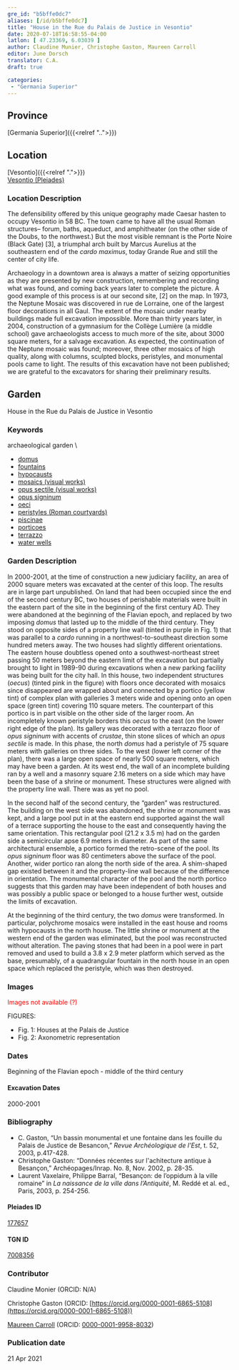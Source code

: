 ```yaml
---
gre_id: "b5bffe0dc7"
aliases: [/id/b5bffe0dc7]
title: "House in the Rue du Palais de Justice in Vesontio"
date: 2020-07-18T16:58:55-04:00
latlon: [ 47.23369, 6.03039 ]
author: Claudine Munier, Christophe Gaston, Maureen Carroll
editor: June Dorsch
translator: C.A.
draft: true

categories:
 - "Germania Superior"
---
```


## Province

[Germania Superior]({{<relref "..">}})  

<!--### Province Description-->

<!-- DESCRIPTION -->


## Location

[Vesontio]({{<relref ".">}}) \
[Vesontio (Pleiades)](https://pleiades.stoa.org/places/177657)

### Location Description

The defensibility offered by this unique geography made Caesar hasten to occupy Vesontio in 58 BC. The town came to have all the usual Roman structures– forum, baths, aqueduct, and amphitheater (on the other side of the Doubs, to the northwest.) But the most visible remnant is the Porte Noire (Black Gate) [3], a triumphal arch built by Marcus Aurelius at the southeastern end of the *cardo maximus*, today Grande Rue and still the center of city life.

Archaeology in a downtown area is always a matter of seizing opportunities as they are presented by new construction, remembering and recording what was found, and coming back years later to complete the picture. A good example of this process is at our second site, [2] on the map. In 1973, the Neptune Mosaic was discovered in rue de Lorraine, one of the largest floor decorations in all Gaul. The extent of the mosaic under nearby buildings made full excavation impossible. More than thirty years later, in 2004, construction of a gymnasium for the Collège Lumière (a middle school) gave archaeologists access to much more of the site, about 3000 square meters, for a salvage excavation. As expected, the continuation of the Neptune mosaic was found; moreover, three other mosaics of high quality, along with columns, sculpted blocks, peristyles, and monumental pools came to light. The results of this excavation have not been published; we are grateful to the excavators for sharing their preliminary results.

<!--## Sublocation-->

<!--
[AREA WITHIN LOCATION, LIKE “PALATINE HILL”](GEOREFERENCE LINK)
A sublocation is any area larger than an individual garden, but located within a location. I would always try to include a link to a controlled vocabulary here if possible. This ID may well be different from the Garden ID, e.g., Pompeii versus a Garden in one of the houses which has its own Pleiades ID.
-->

<!--### Sublocation Description-->

<!-- DESCRIPTION -->

## Garden

House in the Rue du Palais de Justice in Vesontio

### Keywords

archaeological garden \

- [domus](http://vocab.getty.edu/page/aat/300005506)
- [fountains](http://vocab.getty.edu/page/aat/300006179)
- [hypocausts](http://vocab.getty.edu/page/aat/300004277)
- [mosaics (visual works)](http://vocab.getty.edu/page/aat/300015342)
- [opus sectile (visual works)](http://vocab.getty.edu/page/aat/300254462)
- [opus signinum](http://vocab.getty.edu/page/aat/300379969)
- [oeci](http://vocab.getty.edu/page/aat/300080791)
- [peristyles (Roman courtyards)](http://vocab.getty.edu/page/aat/300004029)
- [piscinae]( http://vocab.getty.edu/page/aat/300375619)
- [porticoes](http://vocab.getty.edu/page/aat/300004145)
- [terrazzo](http://vocab.getty.edu/page/aat/300011696)
- [water wells](http://vocab.getty.edu/page/aat/300152327)

### Garden Description

In 2000-2001, at the time of construction a new judiciary facility, an area of 2000 square meters was excavated at the center of this loop. The results are in large part unpublished. On land that had been occupied since the end of the second century BC, two houses of perishable materials were built in the eastern part of the site in the beginning of the first century AD. They were abandoned at the beginning of the Flavian epoch, and replaced by two imposing *domus* that lasted up to the middle of the third century. They stood on opposite sides of a property line wall (tinted in purple in Fig. 1) that was parallel to a *cardo* running in a northwest-to-southeast direction some hundred meters away. The two houses had slightly different orientations. The eastern house doubtless opened onto a southwest-northeast street passing 50 meters beyond the eastern limit of the excavation but partially brought to light in 1989-90 during excavations when a new parking facility was being built for the city hall. In this house, two independent structures (*oecus*) (tinted pink in the figure) with floors once decorated with mosaics since disappeared are wrapped about and connected by a portico (yellow tint) of complex plan with galleries 3 meters wide and opening onto an open space (green tint) covering 110 square meters. The counterpart of this portico is in part visible on the other side of the larger room. An incompletely known peristyle borders this *oecus* to the east (on the lower right edge of the plan). Its gallery was decorated with a terrazzo floor of *opus signinum* with accents of *crustae*, thin stone slices of which an *opus sectile* is made. In this phase, the north *domus* had a peristyle of 75 square meters with galleries on three sides. To the west (lower left corner of the plan), there was a large open space of nearly 500 square meters, which may have been a garden. At its west end, the wall of an incomplete building ran by a well and a masonry square 2.16 meters on a side which may have been the base of a shrine or monument. These structures were aligned with the property line wall. There was as yet no pool.

In the second half of the second century, the “garden” was restructured. The building on the west side was abandoned, the shrine or monument was kept, and a large pool put in at the eastern end supported against the wall of a terrace supporting the house to the east and consequently having the same orientation. This rectangular pool (21.2 x 3.5 m) had on the garden side a semicircular apse 6.9 meters in diameter. As part of the same architectural ensemble, a portico formed the retro-scene of the pool. Its *opus signinum* floor was 80 centimeters above the surface of the pool. Another, wider portico ran along the north side of the area. A shim-shaped gap existed between it and the property-line wall because of the difference in orientation. The monumental character of the pool and the north portico suggests that this garden may have been independent of both houses and was possibly a public space or belonged to a house further west, outside the limits of excavation.

At the beginning of the third century, the two *domus* were transformed. In particular, polychrome mosaics were installed in the east house and rooms with hypocausts in the north house. The little shrine or monument at the western end of the garden was eliminated, but the pool was reconstructed without alteration. The paving stones that had been in a pool were in part removed and used to build a 3.8 x 2.9 meter platform which served as the base, presumably, of a quadrangular fountain in the north house in an open space which replaced the peristyle, which was then destroyed.

<!--### Maps-->

<!--
{{< image src="image_name.ext" alt="alt_text" title="CAPTION" >}}
-->

<!--### Plans-->

<!--
{{< figure src="IMG_URL" alt="ALT_TEXT" title="CAPTION" >}}
-->

### Images

<span style="color:red"> Images not available (?) </span>

FIGURES:
- Fig. 1: Houses at the Palais de Justice
- Fig. 2: Axonometric representation

### Dates

Beginning of the Flavian epoch - middle of the third century

#### Excavation Dates

2000-2001

### Bibliography

* C. Gaston, “Un bassin monumental et une fontaine dans les fouille du Palais de Justice de Besancon,” *Revue Archéologique de l'Est*, t. 52, 2003, p.417-428.
* Christophe Gaston: “Données récentes sur l'achitecture antique à Besançon,” Archéopages/Inrap. No. 8, Nov. 2002, p. 28-35.
* Laurent Vaxelaire, Philippe Barral, “Besançon: de l’oppidum à la ville romaine” in *La naissance de la ville dans l’Antiquité*, M. Reddé et al. ed., Paris, 2003, p. 254-256.

<!--#### Periodo ID-->

<!-- [PERIODO_ID](https://pleiades.stoa.org/places/PLEIADES_ID) -->

#### Pleiades ID

[177657](https://pleiades.stoa.org/places/177657)

#### TGN ID

[7008356](http://vocab.getty.edu/page/tgn/7008356)

### Contributor

Claudine Monier (ORCID: N/A)

Christophe Gaston (ORCID: [https://orcid.org/0000-0001-6865-5108](https://orcid.org/0000-0001-6865-5108))

[Maureen Carroll](https://www.sheffield.ac.uk/archaeology/our-people/academic-staff/maureen-carroll) (ORCID: [0000-0001-9958-8032](https://orcid.org/0000-0001-9958-8032))

### Publication date


21 Apr 2021

<!--### Related articles-->

<!-- Links to other related articles. Leave blank for now -->
